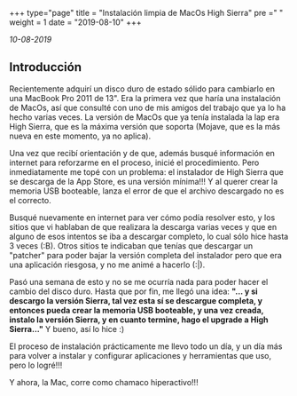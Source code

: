 +++
type="page"
title = "Instalación limpia de MacOs High Sierra"
pre ="<i class='fa fa-anchor'></i> "
weight = 1
date = "2019-08-10"
+++

*10-08-2019*

## Introducción
<!--more-->
Recientemente adquirí un disco duro de estado sólido para cambiarlo en una MacBook Pro 2011 de 13". Era la primera vez que haría una instalación de MacOs, así que consulté con uno de mis amigos del trabajo que ya lo ha hecho varias veces. La versión de MacOs que ya tenía instalada la lap era High Sierra, que es la máxima versión que soporta (Mojave, que es la más nueva en este momento, ya no aplica).

Una vez que recibí orientación y de que, además busqué información en internet para reforzarme en el proceso, inicié el procedimiento. Pero inmediatamente me topé con un problema: el instalador de High Sierra que se descarga de la App Store, es una versión mínima!!! Y al querer crear la memoria USB booteable, lanza el error de que el archivo descargado no es el correcto.

Busqué nuevamente en internet para ver cómo podía resolver esto, y los sitios que vi hablaban de que realizara la descarga varias veces y que en alguno de esos intentos se iba a descargar completo, lo cual sólo hice hasta 3 veces (:B). Otros sitios te indicaban que tenías que descargar un "patcher" para poder bajar la versión completa del instalador pero que era una aplicación riesgosa, y no me animé a hacerlo (:|).

Pasó una semana de esto y no se me ocurría nada para poder hacer el cambio del disco duro. Hasta que por fin, me llegó una idea: **"... y si descargo la versión Sierra, tal vez esta sí se descargue completa, y entonces pueda crear la memoria USB booteable, y una vez creada, instalo la versión Sierra, y en cuanto termine, hago el upgrade a High Sierra..."** Y bueno, así lo hice :)

El proceso de instalación prácticamente me llevo todo un día, y un día más para volver a instalar y configurar aplicaciones y herramientas que uso, pero lo logré!!!

Y ahora, la Mac, corre como chamaco hiperactivo!!!

